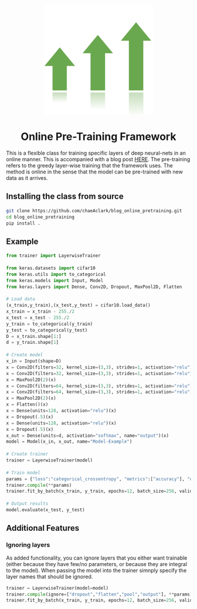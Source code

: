 <p align="center">
<img width=300 height=300 src="logo.png">
</p>

<h1 align="center">
Online Pre-Training Framework
</h1>

This is a flexible class for training specific layers of deep neural-nets in an online manner. This is accompanied with a blog post [HERE](https://www.twosixlabs.com/blog/). The pre-training refers to the greedy layer-wise training that the framework uses. The method is online in the sense that the model can be pre-trained with new data as it arrives.

## Installing the class from source
```bash
git clone https://github.com/chaeAclark/blog_online_pretraining.git
cd blog_online_pretraining
pip install .
```

## Example
```python
from trainer import LayerwiseTrainer

from keras.datasets import cifar10
from keras.utils import to_categorical
from keras.models import Input, Model
from keras.layers import Dense, Conv2D, Dropout, MaxPool2D, Flatten

# Load data
(x_train,y_train),(x_test,y_test) = cifar10.load_data()
x_train = x_train - 255./2
x_test = x_test - 255./2
y_train = to_categorical(y_train)
y_test = to_categorical(y_test)
D = x_train.shape[1:]
d = y_train.shape[1]

# Create model
x_in = Input(shape=D)
x = Conv2D(filters=32, kernel_size=(3,3), strides=1, activation="relu")(x_in)
x = Conv2D(filters=32, kernel_size=(3,3), strides=1, activation="relu")(x)
x = MaxPool2D(2)(x)
x = Conv2D(filters=64, kernel_size=(3,3), strides=1, activation="relu")(x)
x = Conv2D(filters=64, kernel_size=(3,3), strides=1, activation="relu")(x)
x = MaxPool2D(2)(x)
x = Flatten()(x)
x = Dense(units=128, activation="relu")(x)
x = Dropout(.5)(x)
x = Dense(units=128, activation="relu")(x)
x = Dropout(.5)(x)
x_out = Dense(units=d, activation="softmax", name="output")(x)
model = Model(x_in, x_out, name="Model-Example")

# Create trainer
trainer = LayerwiseTrainer(model)

# Train model
params = {"loss":"categorical_crossentropy", "metrics":["accuracy"], "optimizer":"nadam"}
trainer.compile(**params)
trainer.fit_by_batch(x_train, y_train, epochs=12, batch_size=256, validation_data=(x_test,y_test), verbose=1)

# Output results
model.evaluate(x_test, y_test)
```

## Additional Features
### Ignoring layers
As added functionality, you can ignore layers that you either want trainable (either because they have few/no parameters, or because they are integral to the model). When passing the model into the trainer simnply specify the layer names that should be ignored.
```python
trainer = LayerwiseTrainer(model=model)
trainer.compile(ignore=["dropout","flatten","pool","output"], **params)
trainer.fit_by_batch(x_train, y_train, epochs=12, batch_size=256, validation_data=(x_test,y_test), verbose=1)
```
